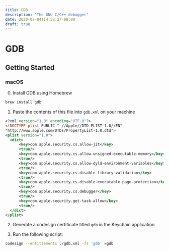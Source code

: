 ```yaml
---
title: GDB
description: "The GNU C/C++ debugger"
date: 2020-02-04T14:52:27-08:00
draft: true
---
```


# GDB

## Getting Started

### macOS

0. Install GDB using Homebrew

  ```sh
  brew install gdb
  ```

1. Paste the contents of this file into `gdb.xml` on your machine

  ```xml
  <?xml version="1.0" encoding="UTF-8"?>
  <!DOCTYPE plist PUBLIC "-//Apple//DTD PLIST 1.0//EN"
  "http://www.apple.com/DTDs/PropertyList-1.0.dtd">
  <plist version="1.0">
    <dict>
        <key>com.apple.security.cs.allow-jit</key>
        <true/>
        <key>com.apple.security.cs.allow-unsigned-executable-memory</key>
        <true/>
        <key>com.apple.security.cs.allow-dyld-environment-variables</key>
        <true/>
        <key>com.apple.security.cs.disable-library-validation</key>
        <true/>
        <key>com.apple.security.cs.disable-executable-page-protection</key>
        <true/>
        <key>com.apple.security.cs.debugger</key>
        <true/>
        <key>com.apple.security.get-task-allow</key>
        <true/>
    </dict>
  </plist>
  ```

2. Generate a codesign certificate titled `gdb` in the Keychain application

3. Run the following script:

  ```sh
  codesign --entitlements ./gdb.xml -fs 'gdb' =gdb
  ```

